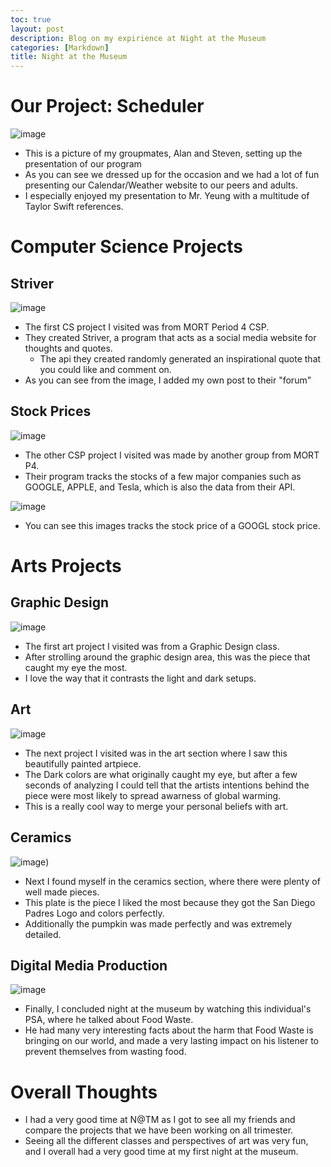 ```yaml
---
toc: true
layout: post
description: Blog on my expirience at Night at the Museum
categories: [Markdown]
title: Night at the Museum 
---
```


# Our Project: Scheduler
![image](https://user-images.githubusercontent.com/111910633/201006897-66ec3794-095d-4cd2-a757-7fea0563ddab.png)
 
- This is a picture of my groupmates, Alan and Steven, setting up the presentation of our program
- As you can see we dressed up for the occasion and we had a lot of fun presenting our Calendar/Weather website to our peers and adults.
- I especially enjoyed my presentation to Mr. Yeung with a multitude of Taylor Swift references.

# Computer Science Projects

## Striver
![image](https://user-images.githubusercontent.com/111910633/201006927-08ebe92b-c08d-4f12-95c9-68f780f822a8.png)

- The first CS project I visited was from MORT Period 4 CSP.
- They created Striver, a program that acts as a social media website for thoughts and quotes.
    - The api they created randomly generated an inspirational quote that you could like and comment on.
- As you can see from the image, I added my own post to their "forum"

## Stock Prices
![image](https://user-images.githubusercontent.com/111910633/201007012-c88de713-e3ea-42d9-bd24-3a1f1c6f7422.png)

- The other CSP project I visited was made by another group from MORT P4.
- Their program tracks the stocks of a few major companies such as GOOGLE, APPLE, and Tesla, which is also the data from their API.

![image](https://user-images.githubusercontent.com/111910633/201007048-37a720b7-f609-4fdf-aa81-4c6002d1ec1b.png)

- You can see this images tracks the stock price of a GOOGL stock price.

# Arts Projects

## Graphic Design
![image](https://user-images.githubusercontent.com/111910633/201007130-fae063a2-44a5-46ac-912a-73024f4c7fb9.png)

- The first art project I visited was from a Graphic Design class. 
- After strolling around the graphic design area, this was the piece that caught my eye the most.
- I love the way that it contrasts the light and dark setups.

## Art
![image](https://user-images.githubusercontent.com/111910633/201007166-d4016818-ce5c-43c5-bbad-d6434182bbe4.png)
 
- The next project I visited was in the art section where I saw this beautifully painted artpiece.
- The Dark colors are what originally caught my eye, but after a few seconds of analyzing I could tell that the artists intentions behind the piece were most likely to spread awarness of global warming.
- This is a really cool way to merge your personal beliefs with art.

## Ceramics
![image](https://user-images.githubusercontent.com/111910633/201007181-ff822c61-e381-4127-abcd-b5cebafc7354.png))

- Next I found myself in the ceramics section, where there were plenty of well made pieces.
- This plate is the piece I liked the most because they got the San Diego Padres Logo and colors perfectly.
- Additionally the pumpkin was made perfectly and was extremely detailed.

## Digital Media Production
![image](https://user-images.githubusercontent.com/111910633/201007200-2e7fa6d4-1e78-465b-af47-171a27dd7daf.png)

- Finally, I concluded night at the museum by watching this individual's PSA, where he talked about Food Waste.
- He had many very interesting facts about the harm that Food Waste is bringing on our world, and made a very lasting impact on his listener to prevent themselves from wasting food.

# Overall Thoughts
- I had a very good time at N@TM as I got to see all my friends and compare the projects that we have been working on all trimester.
- Seeing all the different classes and perspectives of art was very fun, and I overall had a very good time at my first night at the museum.
